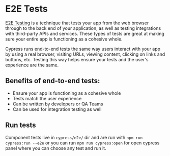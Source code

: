 # E2E Tests

[E2E Testing](https://docs.cypress.io/guides/end-to-end-testing/writing-your-first-end-to-end-test) is a technique that tests your app from the web browser through to the back end of your application, as well as testing integrations with third-party APIs and services. These types of tests are great at making sure your entire app is functioning as a cohesive whole.

Cypress runs end-to-end tests the same way users interact with your app by using a real browser, visiting URLs, viewing content, clicking on links and buttons, etc. Testing this way helps ensure your tests and the user's experience are the same.

## Benefits of end-to-end tests:
* Ensure your app is functioning as a cohesive whole
* Tests match the user experience
* Can be written by developers or QA Teams
* Can be used for integration testing as well

## Run tests

Component tests live in `cypress/e2e/` dir and are run with `npm run cypress:run --e2e` or you can run `npm run cypress:open` for open cypress panel where you can choose any test and run it.
